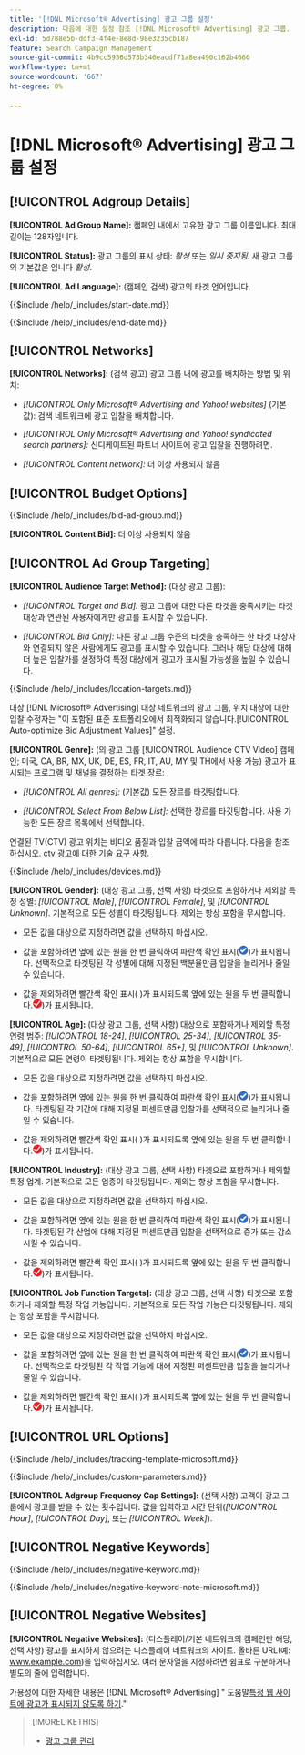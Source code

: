 ```yaml
---
title: '[!DNL Microsoft® Advertising] 광고 그룹 설정'
description: 다음에 대한 설정 참조 [!DNL Microsoft® Advertising] 광고 그룹.
exl-id: 5d788e5b-ddf3-4f4e-8e8d-98e3235cb187
feature: Search Campaign Management
source-git-commit: 4b9cc5956d573b346eacdf71a8ea490c162b4660
workflow-type: tm+mt
source-wordcount: '667'
ht-degree: 0%

---
```


# [!DNL Microsoft® Advertising] 광고 그룹 설정

## [!UICONTROL Adgroup Details]

**[!UICONTROL Ad Group Name]:** 캠페인 내에서 고유한 광고 그룹 이름입니다. 최대 길이는 128자입니다.

**[!UICONTROL Status]:** 광고 그룹의 표시 상태: *활성* 또는 *일시 중지됨*. 새 광고 그룹의 기본값은 입니다 *활성*.

**[!UICONTROL Ad Language]:** (캠페인 검색) 광고의 타겟 언어입니다.

<!-- **[!UICONTROL Start Date]:** -->

{{$include /help/_includes/start-date.md}}

<!-- **[!UICONTROL End Date]:** -->

{{$include /help/_includes/end-date.md}}

## [!UICONTROL Networks]

**[!UICONTROL Networks]:** (검색 광고) 광고 그룹 내에 광고를 배치하는 방법 및 위치:

* *[!UICONTROL Only Microsoft® Advertising and Yahoo! websites]* (기본값): 검색 네트워크에 광고 입찰을 배치합니다.

* *[!UICONTROL Only Microsoft® Advertising and Yahoo! syndicated search partners]:* 신디케이트된 파트너 사이트에 광고 입찰을 진행하려면.

* *[!UICONTROL Content network]:* 더 이상 사용되지 않음

## [!UICONTROL Budget Options]

<!-- **[!UICONTROL Bid]:** -->

{{$include /help/_includes/bid-ad-group.md}}

**[!UICONTROL Content Bid]:** 더 이상 사용되지 않음

## [!UICONTROL Ad Group Targeting]

**[!UICONTROL Audience Target Method]:** (대상 광고 그룹):

* *[!UICONTROL Target and Bid]:* 광고 그룹에 대한 다른 타겟을 충족시키는 타겟 대상과 연관된 사용자에게만 광고를 표시할 수 있습니다.

* *[!UICONTROL Bid Only]:* 다른 광고 그룹 수준의 타겟을 충족하는 한 타겟 대상자와 연결되지 않은 사람에게도 광고를 표시할 수 있습니다. 그러나 해당 대상에 대해 더 높은 입찰가를 설정하여 특정 대상에게 광고가 표시될 가능성을 높일 수 있습니다.

<!-- **[!UICONTROL Location Target]:** -->

{{$include /help/_includes/location-targets.md}}

대상 [!DNL Microsoft® Advertising] 대상 네트워크의 광고 그룹, 위치 대상에 대한 입찰 수정자는 &quot;이 포함된 표준 포트폴리오에서 최적화되지 않습니다.[!UICONTROL Auto-optimize Bid Adjustment Values]&quot; 설정.

**[!UICONTROL Genre]:** (의 광고 그룹 [!UICONTROL Audience CTV Video] 캠페인; 미국, CA, BR, MX, UK, DE, ES, FR, IT, AU, MY 및 TH에서 사용 가능<!-- Should that go in the campaign sub-type description instead, or is this applicable for this feature only? -->) 광고가 표시되는 프로그램 및 채널을 결정하는 타겟 장르:

* *[!UICONTROL All genres]:* (기본값) 모든 장르를 타깃팅합니다.

* *[!UICONTROL Select From Below List]:* 선택한 장르를 타깃팅합니다. 사용 가능한 모든 장르 목록에서 선택합니다.

연결된 TV(CTV) 광고 위치는 비디오 품질과 입찰 금액에 따라 다릅니다. 다음을 참조하십시오. [ctv 광고에 대한 기술 요구 사항](https://help.ads.microsoft.com/#apex/ads/en/60102/0/#TechnicalRequirements).

<!-- **[!UICONTROL Devices]:** -->

{{$include /help/_includes/devices.md}}

**[!UICONTROL Gender]:** (대상 광고 그룹, 선택 사항) 타겟으로 포함하거나 제외할 특정 성별: *[!UICONTROL Male]*, *[!UICONTROL Female]*, 및 *[!UICONTROL Unknown]*. 기본적으로 모든 성별이 타깃팅됩니다. 제외는 항상 포함을 무시합니다.

* 모든 값을 대상으로 지정하려면 값을 선택하지 마십시오.

* 값을 포함하려면 옆에 있는 원을 한 번 클릭하여 파란색 확인 표시(![포함](/help/search-social-commerce/assets/include.png "포함"))가 표시됩니다. 선택적으로 타겟팅된 각 성별에 대해 지정된 백분율만큼 입찰을 늘리거나 줄일 수 있습니다.

* 값을 제외하려면 빨간색 확인 표시( )가 표시되도록 옆에 있는 원을 두 번 클릭합니다.![제외](/help/search-social-commerce/assets/exclude.png "제외"))가 표시됩니다.

**[!UICONTROL Age]:** (대상 광고 그룹, 선택 사항) 대상으로 포함하거나 제외할 특정 연령 범주: *[!UICONTROL 18-24]*, *[!UICONTROL 25-34]*, *[!UICONTROL 35-49]*, *[!UICONTROL 50-64]*, *[!UICONTROL 65+]*, 및 *[!UICONTROL Unknown]*. 기본적으로 모든 연령이 타겟팅됩니다. 제외는 항상 포함을 무시합니다.

* 모든 값을 대상으로 지정하려면 값을 선택하지 마십시오.

* 값을 포함하려면 옆에 있는 원을 한 번 클릭하여 파란색 확인 표시(![포함](/help/search-social-commerce/assets/include.png "포함"))가 표시됩니다. 타겟팅된 각 기간에 대해 지정된 퍼센트만큼 입찰가를 선택적으로 늘리거나 줄일 수 있습니다.

* 값을 제외하려면 빨간색 확인 표시( )가 표시되도록 옆에 있는 원을 두 번 클릭합니다.![제외](/help/search-social-commerce/assets/exclude.png "제외"))가 표시됩니다.

**[!UICONTROL Industry]:** (대상 광고 그룹, 선택 사항) 타겟으로 포함하거나 제외할 특정 업계. 기본적으로 모든 업종이 타깃팅됩니다. 제외는 항상 포함을 무시합니다.

* 모든 값을 대상으로 지정하려면 값을 선택하지 마십시오.

* 값을 포함하려면 옆에 있는 원을 한 번 클릭하여 파란색 확인 표시(![포함](/help/search-social-commerce/assets/include.png "포함"))가 표시됩니다. 타겟팅된 각 산업에 대해 지정된 퍼센트만큼 입찰을 선택적으로 증가 또는 감소시킬 수 있습니다.

* 값을 제외하려면 빨간색 확인 표시( )가 표시되도록 옆에 있는 원을 두 번 클릭합니다.![제외](/help/search-social-commerce/assets/exclude.png "제외"))가 표시됩니다.

**[!UICONTROL Job Function Targets]:** (대상 광고 그룹, 선택 사항) 타겟으로 포함하거나 제외할 특정 작업 기능입니다. 기본적으로 모든 작업 기능은 타깃팅됩니다. 제외는 항상 포함을 무시합니다.

* 모든 값을 대상으로 지정하려면 값을 선택하지 마십시오.

* 값을 포함하려면 옆에 있는 원을 한 번 클릭하여 파란색 확인 표시(![포함](/help/search-social-commerce/assets/include.png "포함"))가 표시됩니다. 선택적으로 타겟팅된 각 작업 기능에 대해 지정된 퍼센트만큼 입찰을 늘리거나 줄일 수 있습니다.

* 값을 제외하려면 빨간색 확인 표시( )가 표시되도록 옆에 있는 원을 두 번 클릭합니다.![제외](/help/search-social-commerce/assets/exclude.png "제외"))가 표시됩니다.

## [!UICONTROL URL Options]

<!-- **[!UICONTROL Tracking Template]:** -->

{{$include /help/_includes/tracking-template-microsoft.md}}

<!-- **[!UICONTROL Custom Parameters]:** -->

{{$include /help/_includes/custom-parameters.md}}

**[!UICONTROL Adgroup Frequency Cap Settings]:** (선택 사항) 고객이 광고 그룹에서 광고를 받을 수 있는 횟수입니다. 값을 입력하고 시간 단위(*[!UICONTROL Hour]*, *[!UICONTROL Day]*, 또는 *[!UICONTROL Week]*).

## [!UICONTROL Negative Keywords]

<!-- **[!UICONTROL Negative Keywords]:** -->

{{$include /help/_includes/negative-keyword.md}}

<!-- Note for **[!UICONTROL Negative Keywords]:** -->

{{$include /help/_includes/negative-keyword-note-microsoft.md}}

## [!UICONTROL Negative Websites]

**[!UICONTROL Negative Websites]:** (디스플레이/기본 네트워크의 캠페인만 해당, 선택 사항) 광고를 표시하지 않으려는 디스플레이 네트워크의 사이트. 올바른 URL(예: www.example.com)을 입력하십시오. 여러 문자열을 지정하려면 쉼표로 구분하거나 별도의 줄에 입력합니다.

가용성에 대한 자세한 내용은 [!DNL Microsoft® Advertising] &quot; 도움말[특정 웹 사이트에 광고가 표시되지 않도록 하기](https://help.ads.microsoft.com/#apex/bae/en/14061/0).&quot;

>[!MORELIKETHIS]
>
>* [광고 그룹 관리](/help/search-social-commerce/campaign-management/campaigns/ad-group-manage.md)
